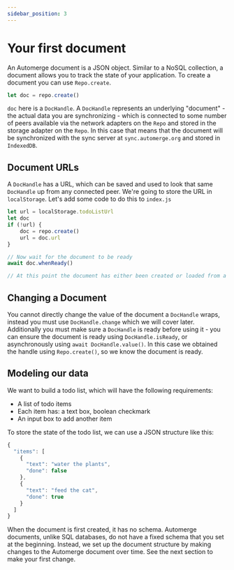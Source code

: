 ```yaml
---
sidebar_position: 3
---
```

# Your first document

An Automerge document is a JSON object. Similar to a NoSQL collection, a document allows you to track the state of your application. To create a document you can use `Repo.create`.

```js
let doc = repo.create()
```

`doc` here is a `DocHandle`. A `DocHandle` represents an underlying "document" - the actual data you are synchronizing - which is connected to some number of peers available via the network adapters on the `Repo` and stored in the storage adapter on the `Repo`. In this case that means that the document will be synchronized with the sync server at `sync.automerge.org` and stored in `IndexedDB`.

## Document URLs

A `DocHandle` has a URL, which can be saved and used to look that same `DocHandle` up from any connected peer. We're going to store the URL in `localStorage`. Let's add some code to do this to `index.js`

```js
let url = localStorage.todoListUrl
let doc
if (!url) {
    doc = repo.create() 
    url = doc.url
}

// Now wait for the document to be ready
await doc.whenReady()

// At this point the document has either been created or loaded from a connected peer
```

## Changing a Document

You cannot directly change the value of the document a `DocHandle` wraps, instead you must use `DocHandle.change` which we will cover later. Additionally you must make sure a `DocHandle` is ready before using it - you can ensure the document is ready using `DocHandle.isReady`, or asynchronously using `await DocHandle.value()`. In this case we obtained the handle using `Repo.create()`, so we know the document is ready.

## Modeling our data

We want to build a todo list, which will have the following requirements:

* A list of todo items 
* Each item has: a text box, boolean checkmark
* An input box to add another item 

To store the state of the todo list, we can use a JSON structure like this:

```js
{
  "items": [
    {
      "text": "water the plants",
      "done": false
    },
    {
      "text": "feed the cat",
      "done": true
    }
  ]
}
```

When the document is first created, it has no schema. Automerge documents, unlike SQL databases, do not have a fixed schema that you set at the beginning. Instead, we set up the document structure by making changes to the Automerge document over time. See the next section to make your first change.
